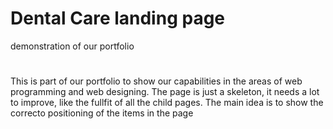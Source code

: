 # Dental Care landing page
 demonstration of our portfolio

# 
 This is part of our portfolio to show our capabilities in the areas of web programming
 and web designing. The page is just a skeleton, it needs a lot to improve, like the fullfit
 of all the child pages. The main idea is to show the correcto positioning of the items in
 the page